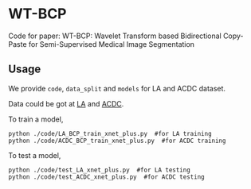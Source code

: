 # WT-BCP

Code for paper: WT-BCP: Wavelet Transform based Bidirectional Copy-Paste for Semi-Supervised Medical Image Segmentation


## Usage
We provide `code`, `data_split` and `models` for LA and ACDC dataset.

Data could be got at [LA](https://github.com/yulequan/UA-MT/tree/master/data) and [ACDC](https://github.com/HiLab-git/SSL4MIS/tree/master/data/ACDC).

To train a model,
```
python ./code/LA_BCP_train_xnet_plus.py  #for LA training
python ./code/ACDC_BCP_train_xnet_plus.py  #for ACDC training
``` 

To test a model,
```
python ./code/test_LA_xnet_plus.py  #for LA testing
python ./code/test_ACDC_xnet_plus.py  #for ACDC testing
```

